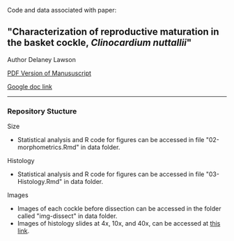 Code and data associated with paper: 

## "Characterization of reproductive maturation in the basket cockle, _Clinocardium nuttallii_" 
Author Delaney Lawson

[PDF Version of Manususcript](https://github.com/drlawson/cockle-reproduction/blob/main/Lawson-Capstone.pdf)

[Google doc link](https://docs.google.com/document/d/1yW3u7tCCBXVSf8YxZFtwRDIPVgnKMnvMCjVoaKXl7qw/edit?usp=sharing)

---

### Repository Stucture

Size  
- Statistical analysis and R code for figures can be accessed in file "02-morphometrics.Rmd" in data folder. 

Histology
- Statistical analysis and R code for figures can be accessed in file "03-Histology.Rmd" in data folder.

Images
- Images of each cockle before dissection can be accessed in the folder called "img-dissect" in data folder.
- Images of histology slides at 4x, 10x, and 40x, can be accessed at [this link](https://drive.google.com/drive/folders/1yvSnupMdcCLCN1JfaawqoUnemj7A4dB5?usp=sharing).
